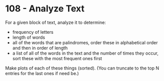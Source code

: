# 108 - Analyze Text

For a given block of text, analyze it to determine:

  * frequency of letters
  * length of words
  * all of the words that are palindromes, order these in alphabetical order and then in order of length
  * a list of all of the words in the text and the number of times they occur, sort these with the most frequent ones first

Make plots of each of these things (sorted). (You can truncate to the top N entries for the last ones if need be.)
